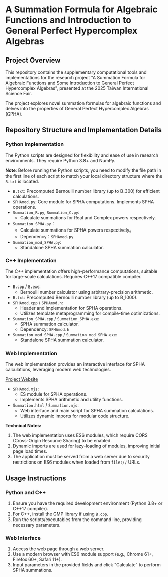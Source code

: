 # A Summation Formula for Algebraic Functions and Introduction to General Perfect Hypercomplex Algebras

## Project Overview

This repository contains the supplementary computational tools and implementations for the research project "A Summation Formula for Algebraic Functions and Some Introduction to General Perfect Hypercomplex Algebras", presented at the 2025 Taiwan International Science Fair.

The project explores novel summation formulas for algebraic functions and delves into the properties of General Perfect Hypercomplex Algebras (GPHA).

## Repository Structure and Implementation Details

### Python Implementation

The Python scripts are designed for flexibility and ease of use in research environments. They require Python 3.8+ and NumPy.

**Note**: Before running the Python scripts, you need to modify the file path in the first line of each script to match your local directory structure where the `B.txt` is located.

- `B.txt`: Precomputed Bernoulli number library (up to B_300) for efficient calculations.
- `SPHAmod.py`: Core module for SPHA computations. Implements SPHA operations.
- `Summation_R.py`, `Summation_C.py`: 
  - Calculate summations for Real and Complex powers respectively.
- `Summation_SPHA.py`：
  - Calculate summations for SPHA powers respectively。
  - Dependency：`SPHAmod.py`
- `Summation_mod_SPHA.py`: 
  - Standalone SPHA summation calculator.

### C++ Implementation

The C++ implementation offers high-performance computations, suitable for large-scale calculations. Requires C++17 compatible compiler.

- `B.cpp` / `B.exe`: 
  - Bernoulli number calculator using arbitrary-precision arithmetic.
- `B.txt`: Precomputed Bernoulli number library (up to B_1000).
- `SPHAmod.cpp` / `SPHAmod.h`: 
  - Header and implementation for SPHA operations.
  - Utilizes template metaprogramming for compile-time optimizations.
- `Summation_SPHA.cpp` / `Summation_SPHA.exe`:
  - SPHA summation calculator.
  - Dependency: `SPHAmod.h`
- `Summation_mod_SPHA.cpp` / `Summation_mod_SPHA.exe`:
  - Standalone SPHA summation calculator.

### Web Implementation

The web implementation provides an interactive interface for SPHA calculations, leveraging modern web technologies.

[Project Website](https://william0506.github.io/Summation/HTML/Summation.html)

- `SPHAmod.mjs`: 
  - ES module for SPHA operations.
  - Implements SPHA arithmetic and utility functions.
- `Summation.html` / `Summation.mjs`:
  - Web interface and main script for SPHA summation calculations.
  - Utilizes dynamic imports for modular code structure.

**Technical Notes:**
1. The web implementation uses ES6 modules, which require CORS (Cross-Origin Resource Sharing) to be enabled.
2. Dynamic imports are used for lazy-loading of modules, improving initial page load times.
3. The application must be served from a web server due to security restrictions on ES6 modules when loaded from `file://` URLs.

## Usage Instructions

### Python and C++
1. Ensure you have the required development environment (Python 3.8+ or C++17 compiler).
2. For C++, install the GMP library if using `B.cpp`.
3. Run the scripts/executables from the command line, providing necessary parameters.

### Web Interface
1. Access the web page through a web server.
2. Use a modern browser with ES6 module support (e.g., Chrome 61+, Firefox 60+, Safari 11+).
3. Input parameters in the provided fields and click "Calculate" to perform SPHA summations.
